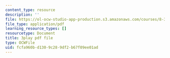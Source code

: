 ```yaml
---
content_type: resource
description: ''
file: https://ol-ocw-studio-app-production.s3.amazonaws.com/courses/8-333-statistical-mechanics-i-statistical-mechanics-of-particles-fall-2013/fcfa960bd1309c289df2b67f09ee01ad_6gMgNriK1Nk.pdf
file_type: application/pdf
learning_resource_types: []
resourcetype: Document
title: 3play pdf file
type: OCWFile
uid: fcfa960b-d130-9c28-9df2-b67f09ee01ad
---
```

